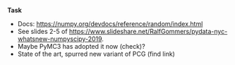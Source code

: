 **Task**
- Docs: https://numpy.org/devdocs/reference/random/index.html
- See slides 2-5 of https://www.slideshare.net/RalfGommers/pydata-nyc-whatsnew-numpyscipy-2019. 
- Maybe PyMC3 has adopted it now (check)?
- State of the art, spurred new variant of PCG (find link)
